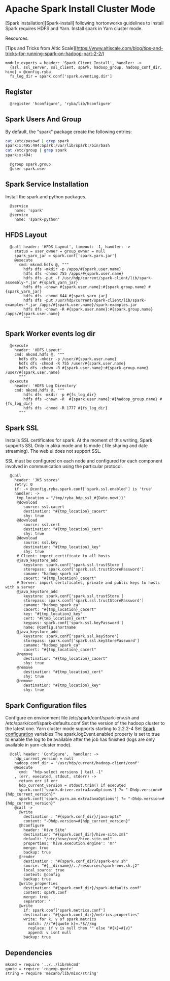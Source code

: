 # Apache Spark Install Cluster Mode

[Spark Installation][Spark-install] following hortonworks guidelines to install
Spark requires HDFS and Yarn. Install spark in Yarn cluster mode.

Resources:

[Tips and Tricks from Altic Scale][https://www.altiscale.com/blog/tips-and-tricks-for-running-spark-on-hadoop-part-2-2/)   

    module.exports = header: 'Spark Client Install', handler: ->
      {ssl, ssl_server, ssl_client, spark, hadoop_group, hadoop_conf_dir, hive} = @config.ryba
      fs_log_dir = spark.conf['spark.eventLog.dir']

## Register

      @register 'hconfigure', 'ryba/lib/hconfigure'

## Spark Users And Group

By default, the "spark" package create the following entries:

```bash
cat /etc/passwd | grep spark
spark:x:495:494:Spark:/var/lib/spark:/bin/bash
cat /etc/group | grep spark
spark:x:494:
```

      @group spark.group
      @user spark.user

## Spark Service Installation

Install the spark and python packages.

      @service
        name: 'spark'
      @service
        name: 'spark-python'

## HFDS Layout


      @call header: 'HFDS Layout', timeout: -1, handler: ->
        status = user_owner = group_owner = null
        spark_yarn_jar = spark.conf['spark.yarn.jar']
        @execute
          cmd: mkcmd.hdfs @, """
            hdfs dfs -mkdir -p /apps/#{spark.user.name}
            hdfs dfs -chmod 755 /apps/#{spark.user.name}
            hdfs dfs -put -f /usr/hdp/current/spark-client/lib/spark-assembly-*.jar #{spark_yarn_jar}
            hdfs dfs -chown #{spark.user.name}:#{spark.group.name} #{spark_yarn_jar}
            hdfs dfs -chmod 644 #{spark_yarn_jar}
            hdfs dfs -put /usr/hdp/current/spark-client/lib/spark-examples-*.jar /apps/#{spark.user.name}/spark-examples.jar
            hdfs dfs -chown -R #{spark.user.name}:#{spark.group.name} /apps/#{spark.user.name}
            """

## Spark Worker events log dir

      @execute
        header: 'HDFS Layout'
        cmd: mkcmd.hdfs @, """
          hdfs dfs -mkdir -p /user/#{spark.user.name}
          hdfs dfs -chmod -R 755 /user/#{spark.user.name}
          hdfs dfs -chown -R #{spark.user.name}:#{spark.group.name} /user/#{spark.user.name}
          """
      @execute
        header: 'HDFS Log Directory'
        cmd: mkcmd.hdfs @, """
            hdfs dfs -mkdir -p #{fs_log_dir}
            hdfs dfs -chown -R  #{spark.user.name}:#{hadoop_group.name} #{fs_log_dir}
            hdfs dfs -chmod -R 1777 #{fs_log_dir}
          """


## Spark SSL

Installs SSL certificates for spark. At the moment of this writing, Spark
supports SSL Only in akka mode and fs mode ( file sharing and date streaming).
The web ui does not support SSL.

SSL must be configured on each node and configured for each component involved
in communication using the particular protocol.

      @call
        header: 'JKS stores'
        retry: 0
        if: -> @config.ryba.spark.conf['spark.ssl.enabled'] is 'true'
        handler: ->
         tmp_location = "/tmp/ryba_hdp_ssl_#{Date.now()}"
         @download
            source: ssl.cacert
            destination: "#{tmp_location}_cacert"
            shy: true
         @download
            source: ssl.cert
            destination: "#{tmp_location}_cert"
            shy: true
         @download
            source: ssl.key
            destination: "#{tmp_location}_key"
            shy: true
         # Client: import certificate to all hosts
         @java_keystore_add
            keystore: spark.conf['spark.ssl.trustStore']
            storepass: spark.conf['spark.ssl.trustStorePassword']
            caname: "hadoop_spark_ca"
            cacert: "#{tmp_location}_cacert"
         # Server: import certificates, private and public keys to hosts with a server
         @java_keystore_add
            keystore: spark.conf['spark.ssl.trustStore']
            storepass: spark.conf['spark.ssl.trustStorePassword']
            caname: "hadoop_spark_ca"
            cacert: "#{tmp_location}_cacert"
            key: "#{tmp_location}_key"
            cert: "#{tmp_location}_cert"
            keypass: spark.conf['spark.ssl.keyPassword']
            name: @config.shortname
         @java_keystore_add
            keystore: spark.conf['spark.ssl.keyStore']
            storepass: spark.conf['spark.ssl.keyStorePassword']
            caname: "hadoop_spark_ca"
            cacert: "#{tmp_location}_cacert"
         @remove
            destination: "#{tmp_location}_cacert"
            shy: true
         @remove
            destination: "#{tmp_location}_cert"
            shy: true
         @remove
            destination: "#{tmp_location}_key"
            shy: true

## Spark Configuration files

Configure en environment file /etc/spark/conf/spark-env.sh and /etc/spark/conf/spark-defaults.conf
Set the version of the hadoop cluster to the latest one. Yarn cluster mode supports starting to 2.2.2-4
Set [Spark configuration][spark-conf] variables
The spark.logEvent.enabled property is set to true to enable the log to be available after the job
has finished (logs are only available in yarn-cluster mode). 

      @call header: 'Configure',  handler: ->
        hdp_current_version = null
        hadoop_conf_dir = '/usr/hdp/current/hadoop-client/conf'
        @execute
          cmd:  "hdp-select versions | tail -1"
        , (err, executed, stdout, stderr) ->
          return err if err
          hdp_current_version = stdout.trim() if executed
          spark.conf['spark.driver.extraJavaOptions'] ?= "-Dhdp.version=#{hdp_current_version}"
          spark.conf['spark.yarn.am.extraJavaOptions'] ?= "-Dhdp.version=#{hdp_current_version}"
        @call ->
          @write
            destination : "#{spark.conf_dir}/java-opts"
            content: "-Dhdp.version=#{hdp_current_version}"
          @hconfigure
            header: 'Hive Site'
            destination: "#{spark.conf_dir}/hive-site.xml"
            default: "/etc/hive/conf/hive-site.xml"
            properties: 'hive.execution.engine': 'mr'
            merge: true
            backup: true
          @render
            destination : "#{spark.conf_dir}/spark-env.sh"
            source: "#{__dirname}/../resources/spark-env.sh.j2"
            local_source: true
            context: @config
            backup: true
          @write_properties
            destination: "#{spark.conf_dir}/spark-defaults.conf"
            content: spark.conf
            merge: true
            separator: ' '
          @write
            if: spark.conf['spark.metrics.conf']
            destination: "#{spark.conf_dir}/metrics.properties"
            write: for k, v of spark.metrics
              match: ///^#{quote k}=.*$///mg
              replace: if v is null then "" else "#{k}=#{v}"
              append: v isnt null
            backup: true

## Dependencies

    mkcmd = require '../../lib/mkcmd'
    quote = require 'regexp-quote'
    string = require 'mecano/lib/misc/string'

[spark-conf]:https://spark.apache.org/docs/latest/configuration.html
